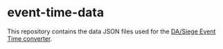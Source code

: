 # event-time-data

This repository contains the data JSON files used for the [DA/Siege Event Time converter](https://siege.dangeraspect.xyz/event-time#Y5S1). 

